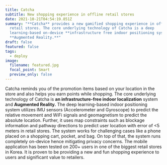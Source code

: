```yaml
---
title: Catcha
subtitle: New shopping experience in offline retail stores
date: 2021-10-21T04:54:19.851Z
summary: "**Catcha** provides a new gamified shopping experience in offline
  retail stores. The core underlying technology of Catcha is a deep
  learning-based on-device **infrastructure free indoor positioning system** and
  **Augmented Reality.**"
draft: false
featured: false
tags:
  - deploy
image:
  filename: featured.jpg
  focal_point: Smart
  preview_only: false
---
```

Catcha reminds you of the promotion items based on your location in the store and also helps you earn points while shopping. The core underlying technology of Catcha is **an infrastructure-free indoor localization** system and **Augmented Reality.** The deep learning-based indoor positioning system utilizes IMU sensors (Accelerometer and Gyroscope) to predict the relative movement and WiFi signals and geomagnetism to predict the absolute location. Further, it uses map constraints such as blockage information and pathway directions to predict user location with error of <5 meters in retail stores. The system works for challenging cases like a phone placed on a shopping cart, pocket, and bag. On top of that, the system runs completely on-device hence mitigating privacy concerns. The mobile application has been tested on 200+ users in one of the biggest retail stores in Korea. It is proven to be providing a new and fun shopping experience to users and significant value to retailers.
